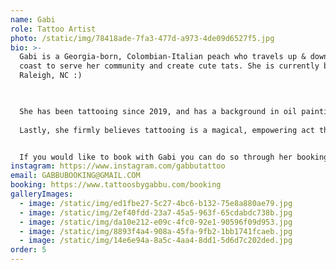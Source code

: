 ```yaml
---
name: Gabi
role: Tattoo Artist
photo: /static/img/78418ade-7fa3-477d-a973-4de09d6527f5.jpg
bio: >-
  Gabi is a Georgia-born, Colombian-Italian peach who travels up & down the east
  coast to serve her community and create cute tats. She is currently based in
  Raleigh, NC :)

  ​

  She has been tattooing since 2019, and has a background in oil painting, art history, and illustration. When she's not tattooing, you can usually find her outside enjoying nature, playing video games, or hanging with her cat babies Bigby & Gustavo.
   
  Lastly, she firmly believes tattooing is a magical, empowering act that must be done with the utmost love and respect. 


  If you would like to book with Gabi you can do so through her booking link. 
instagram: https://www.instagram.com/gabbutattoo
email: GABBUBOOKING@GMAIL.COM
booking: https://www.tattoosbygabbu.com/booking
galleryImages:
  - image: /static/img/ed1fbe27-5c27-4bc6-b132-75e8a880ae79.jpg
  - image: /static/img/2ef40fdd-23a7-45a5-963f-65cdabdc738b.jpg
  - image: /static/img/da10e212-e09c-4fc0-92e1-90596f09d953.jpg
  - image: /static/img/8893f4a4-908a-45fa-9fb2-1bb1741fcaeb.jpg
  - image: /static/img/14e6e94a-8a5c-4aa4-8dd1-5d6d7c202ded.jpg
order: 5
---
```

